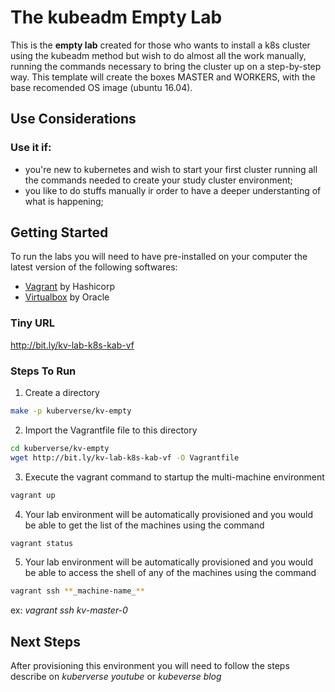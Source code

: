 # The kubeadm Empty Lab

This is the **empty lab** created for those who wants to install a k8s cluster using the kubeadm method but wish to do almost all the work manually, running the commands necessary to bring the cluster up on a step-by-step way. This template will create the boxes MASTER and WORKERS, with the base recomended OS image (ubuntu 16.04).

## Use Considerations ##

### Use it if: ###

- you're new to kubernetes and wish to start your first cluster running all the commands needed to create your study cluster environment;
- you like to do stuffs manually ir order to have a deeper understanting of what is happening;

## Getting Started ##

To run the labs you will need to have pre-installed on your computer the latest version of the following softwares:

- [Vagrant](www.vagrantup.com) by Hashicorp
- [Virtualbox](virtualbox.org) by Oracle

### Tiny URL ###

http://bit.ly/kv-lab-k8s-kab-vf

### Steps To Run ###

1. Create a directory
```bash
make -p kuberverse/kv-empty
```

2. Import the Vagrantfile file to this directory

```bash
cd kuberverse/kv-empty
wget http://bit.ly/kv-lab-k8s-kab-vf -O Vagrantfile
```

3. Execute the vagrant command to startup the multi-machine environment

```bash
vagrant up
````

4. Your lab environment will be automatically provisioned and you would be able to get the list of the machines using the command

```bash
vagrant status
````

5. Your lab environment will be automatically provisioned and you would be able to access the shell of any of the machines using the command

```bash
vagrant ssh **_machine-name_**
```

ex: _vagrant ssh kv-master-0_

## Next Steps ##

After provisioning this environment you will need to follow the steps describe on _kuberverse youtube_ or _kubeverse blog_